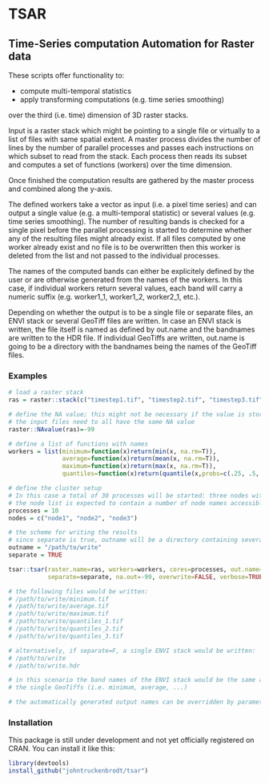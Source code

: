 # TSAR
## Time-Series computation Automation for Raster data
These scripts offer functionality to:
* compute multi-temporal statistics
* apply transforming computations (e.g. time series smoothing)

over the third (i.e. time) dimension of 3D raster stacks.

Input is a raster stack which might be pointing to a single file or virtually to a list of files with same spatial extent.
A master process divides the number of lines by the number of parallel processes and passes each instructions on which subset to read from the stack. Each process then reads its subset and computes a set of functions (workers) over the time dimension.

Once finished the computation results are gathered by the master process and combined along the y-axis.

The defined workers take a vector as input (i.e. a pixel time series) and can output a single value (e.g. a multi-temporal statistic) or several values (e.g. time series smoothing).
The number of resulting bands is checked for a single pixel before the parallel processing is started to determine whether any of the resulting files might already exist.
If all files computed by one worker already exist and no file is to be overwritten then this worker is deleted from the list and not passed to the individual processes.

The names of the computed bands can either be explicitely defined by the user or are otherwise generated from the names of the workers.
In this case, if individual workers return several values, each band will carry a numeric suffix (e.g. worker1_1, worker1_2, worker2_1, etc.).

Depending on whether the output is to be a single file or separate files, an ENVI stack or several GeoTiff files are written.
In case an ENVI stack is written, the file itself is named as defined by out.name and the bandnames are written to the HDR file.
If individual GeoTiffs are written, out.name is going to be a directory with the bandnames being the names of the GeoTiff files.

### Examples

```R
# load a raster stack
ras = raster::stack(c("timestep1.tif", "timestep2.tif", "timestep3.tif"))

# define the NA value; this might not be necessary if the value is stored in the files
# the input files need to all have the same NA value
raster::NAvalue(ras)=-99

# define a list of functions with names
workers = list(minimum=function(x)return(min(x, na.rm=T)),
               average=function(x)return(mean(x, na.rm=T)),
               maximum=function(x)return(max(x, na.rm=T)),
               quantiles=function(x)return(quantile(x,probs=c(.25, .5, .75),na.rm=T,names=F))))

# define the cluster setup
# In this case a total of 30 processes will be started: three nodes with 10 processes each
# the node list is expected to contain a number of node names accessible via SSH without password
processes = 10
nodes = c("node1", "node2", "node3")

# the scheme for writing the results
# since separate is true, outname will be a directory containing several GeoTiff files
outname = "/path/to/write"
separate = TRUE

tsar::tsar(raster.name=ras, workers=workers, cores=processes, out.name=outname, 
           separate=separate, na.out=-99, overwrite=FALSE, verbose=TRUE, nodelist=nodes)

# the following files would be written:
# /path/to/write/minimum.tif
# /path/to/write/average.tif
# /path/to/write/maximum.tif
# /path/to/write/quantiles_1.tif
# /path/to/write/quantiles_2.tif
# /path/to/write/quantiles_3.tif

# alternatively, if separate=F, a single ENVI stack would be written:
# /path/to/write
# /path/to/write.hdr

# in this scenario the band names of the ENVI stack would be the same as the names of 
# the single GeoTiffs (i.e. minimum, average, ...)

# the automatically generated output names can be overridden by parameter out.bandnames in tsar::tsar
```

### Installation

This package is still under development and not yet officially registered on CRAN.
You can install it like this:
```R
library(devtools)
install_github("johntruckenbrodt/tsar")
```
